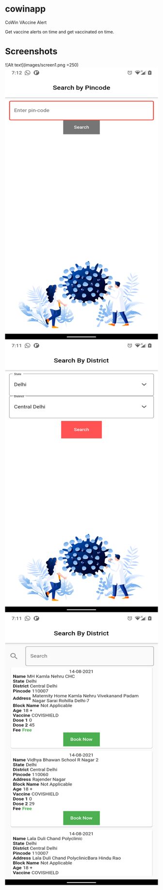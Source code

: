 # cowinapp

CoWin VAccine Alert

Get vaccine alerts on time and get vaccinated on time.

# Screenshots

![Alt text](images/screen1.png =250)
![Alt text](images/screen2.png)
![Alt text](images/screen3.png)
![Alt text](images/screen4.png)

